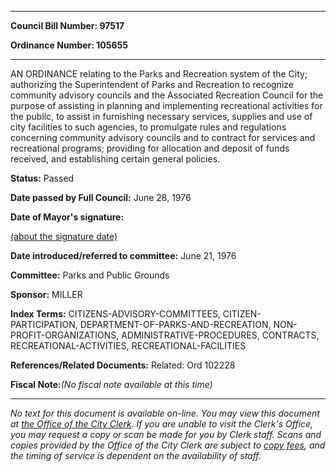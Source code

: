 

********

**Council Bill Number: 97517**
   
**Ordinance Number: 105655**
********

 AN ORDINANCE relating to the Parks and Recreation system of the City; authorizing the Superintendent of Parks and Recreation to recognize community advisory councils and the Associated Recreation Council for the purpose of assisting in planning and implementing recreational activities for the public, to assist in furnishing necessary services, supplies and use of city facilities to such agencies, to promulgate rules and regulations concerning community advisory councils and to contract for services and recreational programs; providing for allocation and deposit of funds received, and establishing certain general policies.

**Status:** Passed
   
**Date passed by Full Council:** June 28, 1976
   
**Date of Mayor's signature:**
   
[(about the signature date)](/~public/approvaldate.htm)
   
   
   
**Date introduced/referred to committee:** June 21, 1976
   
**Committee:** Parks and Public Grounds
   
**Sponsor:** MILLER
   
   
**Index Terms:** CITIZENS-ADVISORY-COMMITTEES, CITIZEN-PARTICIPATION, DEPARTMENT-OF-PARKS-AND-RECREATION, NON-PROFIT-ORGANIZATIONS, ADMINISTRATIVE-PROCEDURES, CONTRACTS, RECREATIONAL-ACTIVITIES, RECREATIONAL-FACILITIES

**References/Related Documents:** Related: Ord 102228

**Fiscal Note:**_(No fiscal note available at this time)_
********

_No text for this document is available on-line. You may view this document at [the Office of the City Clerk](http://www.seattle.gov/leg/clerk/contactUs.htm). If you are unable to visit the Clerk's Office, you may request a copy or scan be made for you by Clerk staff. Scans and copies provided by the Office of the City Clerk are subject to [copy fees](http://clerk.seattle.gov/~public/clerkfees.htm), and the timing of service is dependent on the availability of staff._

